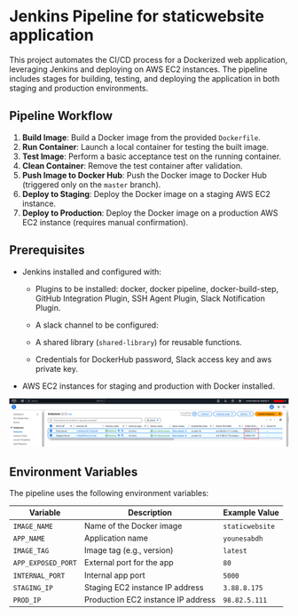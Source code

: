 # Jenkins Pipeline for staticwebsite application

This project automates the CI/CD process for a Dockerized web application, leveraging Jenkins and deploying on AWS EC2 instances. The pipeline includes stages for building, testing, and deploying the application in both staging and production environments.

## Pipeline Workflow

1. **Build Image**: Build a Docker image from the provided `Dockerfile`.
2. **Run Container**: Launch a local container for testing the built image.
3. **Test Image**: Perform a basic acceptance test on the running container.
4. **Clean Container**: Remove the test container after validation.
5. **Push Image to Docker Hub**: Push the Docker image to Docker Hub (triggered only on the `master` branch).
6. **Deploy to Staging**: Deploy the Docker image on a staging AWS EC2 instance.
7. **Deploy to Production**: Deploy the Docker image on a production AWS EC2 instance (requires manual confirmation).

## Prerequisites

- Jenkins installed and configured with:
  - Plugins to be installed: docker, docker pipeline, docker-build-step, GitHub Integration Plugin, SSH Agent Plugin, Slack Notification Plugin.

  - A slack channel to be configured:

  - A shared library (`shared-library`) for reusable functions.

  - Credentials for DockerHub password, Slack access key and aws private key.

- AWS EC2 instances for staging and production with Docker installed.

![](images/ec2_instance.png)

## Environment Variables

The pipeline uses the following environment variables:

| Variable         | Description                          | Example Value        |
|-------------------|--------------------------------------|----------------------|
| `IMAGE_NAME`      | Name of the Docker image            | `staticwebsite`      |
| `APP_NAME`        | Application name                   | `younesabdh`         |
| `IMAGE_TAG`       | Image tag (e.g., version)          | `latest`             |
| `APP_EXPOSED_PORT`| External port for the app          | `80`                 |
| `INTERNAL_PORT`   | Internal app port                  | `5000`               |
| `STAGING_IP`      | Staging EC2 instance IP address    | `3.88.8.175`         |
| `PROD_IP`         | Production EC2 instance IP address | `98.82.5.111`        |

